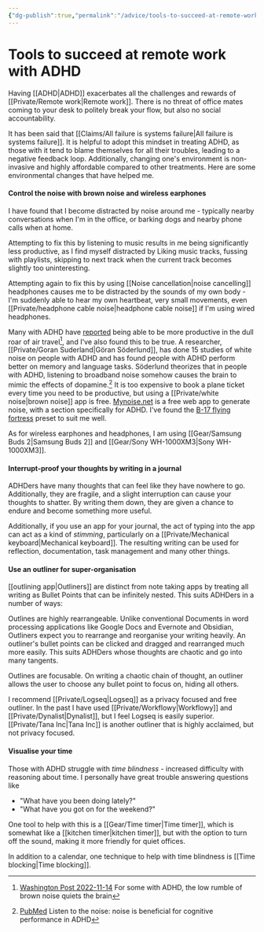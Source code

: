 ```yaml
---
{"dg-publish":true,"permalink":"/advice/tools-to-succeed-at-remote-work-with-adhd/","tags":["advice"]}
---
```


# Tools to succeed at remote work with ADHD  

Having [[ADHD\|ADHD]] exacerbates all the challenges and rewards of [[Private/Remote work\|Remote work]]. There is no threat of office mates coming to your desk to politely break your flow, but also no social accountability.

It has been said that [[Claims/All failure is systems failure\|All failure is systems failure]]. It is helpful to adopt this mindset in treating ADHD, as those with it tend to blame themselves for all their troubles, leading to a negative feedback loop. Additionally, changing one's environment is non-invasive and highly affordable compared to other treatments. Here are some environmental changes that have helped me.

#### Control the noise with brown noise and wireless earphones

I have found that I become distracted by noise around me - typically nearby conversations when I'm in the office, or barking dogs and nearby phone calls when at home.

Attempting to fix this by listening to music results in me being significantly less productive, as I find myself distracted by Liking music tracks, fussing with playlists, skipping to next track when the current track becomes slightly too uninteresting.

Attempting again to fix this by using [[Noise cancellation\|noise cancelling]] headphones causes me to be distracted by the sounds of my own body - I'm suddenly able to hear my own heartbeat, very small movements, even [[Private/headphone cable noise\|headphone cable noise]] if I'm using wired headphones. 

Many with ADHD have [reported](https://twitter.com/hiangelali/status/1574328682751356928) being able to be more productive in the dull roar of air travel[^1], and I've also found this to be true. A researcher, [[Private/Goran Suderland\|Göran Söderlund]], has done 15 studies of white noise on people with ADHD and has found people with ADHD perform better on memory and language tasks. Söderlund theorizes that in people with ADHD, listening to broadband noise somehow causes the brain to mimic the effects of dopamine.[^2] It is too expensive to book a plane ticket every time you need to be productive, but using a [[Private/white noise\|brown noise]]  app is free. [Mynoise.net](https://mynoise.net/) is a free web app to generate noise, with a section specifically for ADHD. I've found the [B-17 flying fortress](https://mynoise.net/NoiseMachines/propellerNoiseGenerator.php) preset to suit me well.

As for wireless earphones and headphones, I am using [[Gear/Samsung Buds 2\|Samsung Buds 2]] and [[Gear/Sony WH-1000XM3\|Sony WH-1000XM3]].

#### Interrupt-proof your thoughts by writing in a journal

ADHDers have many thoughts that can feel like they have nowhere to go. Additionally, they are fragile, and a slight interruption can cause your thoughts to shatter. By writing them down, they are given a chance to endure and become something more useful.

Additionally, if you use an app for your journal, the act of typing into the app can act as a kind of *stimming*, particularly on a [[Private/Mechanical keyboard\|Mechanical keyboard]]. The resulting writing can be used for reflection, documentation, task management and many other things.

#### Use an outliner for super-organisation

[[outlining app\|Outliners]] are distinct from note taking apps by treating all writing as Bullet Points that can be infinitely nested. This suits ADHDers in a number of ways:

Outlines are highly rearrangeable. Unlike conventional Documents in word processing applications like Google Docs and Evernote and Obsidian, Outliners expect you to rearrange and reorganise your writing heavily. An outliner's bullet points can be clicked and dragged and rearranged much more easily. This suits ADHDers whose thoughts are chaotic and go into many tangents.

Outlines are focusable. On writing a chaotic chain of thought, an outliner allows the user to choose any bullet point to focus on, hiding all others.

I recommend [[Private/Logseq\|Logseq]] as a privacy focused and free outliner. In the past I have used [[Private/Workflowy\|Workflowy]] and [[Private/Dynalist\|Dynalist]], but I feel Logseq is easily superior. [[Private/Tana Inc\|Tana Inc]] is another outliner that is highly acclaimed, but not privacy focused.

#### Visualise your time

Those with ADHD struggle with *time blindness* - increased difficulty with reasoning about time. I personally have great trouble answering questions like

- "What have you been doing lately?" 
- "What have you got on for the weekend?"

One tool to help with this is a [[Gear/Time timer\|Time timer]], which is somewhat like a [[kitchen timer\|kitchen timer]], but with the option to turn off the sound, making it more friendly for quiet offices.

In addition to a calendar, one technique to help with time blindness is [[Time blocking\|Time blocking]].

[^1]: [Washington Post 2022-11-14](https://www.washingtonpost.com/wellness/2022/11/14/brown-noise-adhd-focus/) For some with ADHD, the low rumble of brown noise quiets the brain
[^2]: [PubMed](https://pubmed.ncbi.nlm.nih.gov/17683456/) Listen to the noise: noise is beneficial for cognitive performance in ADHD 